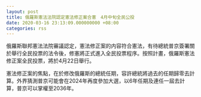 ```yaml
---
layout: post
title: 俄羅斯憲法法院認定憲法修正案合憲　4月中旬全民公投
date: 2020-03-16 23:13:09.000000000 +08:00
categories: rss
---
```


俄羅斯聯邦憲法法院審議認定，憲法修正案的内容符合憲法，有待總統普京簽署關於舉行全民投票的法令後，修憲將正式進入全民投票程序。按照計畫，俄羅斯憲法修正案全民投票，將於4月22日舉行。

憲法修正案的焦點，在於修改俄羅斯的總統任期，容許總統將過去的任期歸零去計算。外界猜測普京可能會在2024年再度參加大選，以6年任期及連任一屆去計算，普京可以掌權至2036年。
